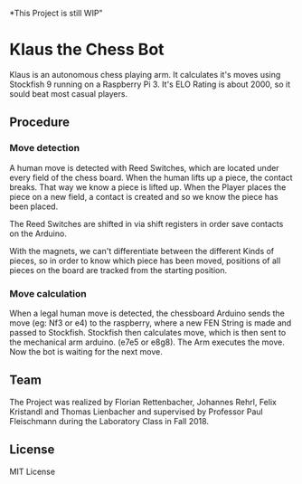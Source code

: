 *This Project is still WIP" 
# Klaus the Chess Bot
Klaus is an autonomous chess playing arm. It calculates it's moves using Stockfish 9 running on a Raspberry Pi 3. It's ELO Rating is about 2000, so it sould beat most casual players.

## Procedure

### Move detection
A human move is detected with Reed Switches, which are located under every field of the chess board. When the human lifts up a piece, the contact breaks. That way we know a piece is lifted up. When the Player places the piece on a new field, a contact is created and so we know the piece has been placed. 

The Reed Switches are shifted in via shift registers in order save contacts on the Arduino. 

With the magnets, we can't differentiate between the different Kinds of pieces, so in order to know which piece has been moved, positions of all pieces on the board are tracked from the starting position. 

### Move calculation
When a legal human move is detected, the chessboard Arduino sends the move (eg: Nf3 or e4) to the raspberry, where a new FEN String is made and passed to Stockfish. Stockfish then calculates move, which is then sent to the mechanical arm arduino. (e7e5 or e8g8). The Arm executes the move. Now the bot is waiting for the next move.

## Team
The Project was realized by Florian Rettenbacher, Johannes Rehrl, Felix Kristandl and Thomas Lienbacher and supervised by Professor Paul Fleischmann during the Laboratory Class in Fall 2018.

## License

MIT License
